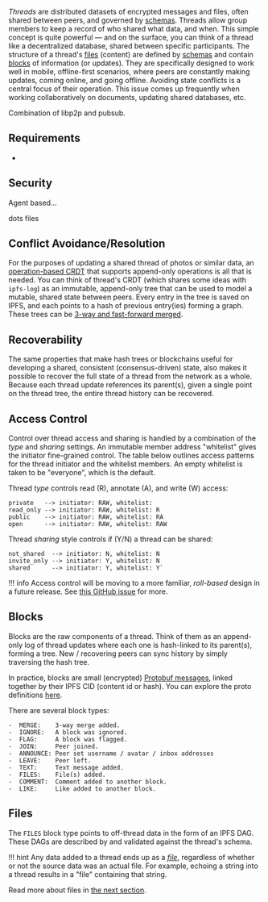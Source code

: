 _Threads_ are distributed datasets of encrypted messages and files, often shared between peers, and governed by [schemas](/concepts/threads/files#schemas). Threads allow group members to keep a record of who shared what data, and when. This simple concept is quite powerful — and on the surface, you can think of a thread like a decentralized database, shared between specific participants. The structure of a thread's [files](/concepts/threads/files) (content) are defined by [schemas](/concepts/threads/files#schemas) and contain [blocks](#blocks) of information (or updates). They are specifically designed to work well in mobile, offline-first scenarios, where peers are constantly making updates, coming online, and going offline. Avoiding state conflicts is a central focus of their operation. This issue comes up frequently when working collaboratively on documents, updating shared databases, etc.

Combination of libp2p and pubsub.

## Requirements

- 

## Security


Agent based...

dots files


## Conflict Avoidance/Resolution

For the purposes of updating a shared thread of photos or similar data, an [operation-based CRDT](https://en.wikipedia.org/wiki/Conflict-free_replicated_data_type) that supports append-only operations is all that is needed. You can think of thread's CRDT (which shares some ideas with `ipfs-log`) as an immutable, append-only tree that can be used to model a mutable, shared state between peers. Every entry in the tree is saved on IPFS, and each points to a hash of previous entry(ies) forming a graph. These trees can be [3-way and fast-forward merged](https://www.atlassian.com/git/tutorials/using-branches/git-merge).

## Recoverability

The same properties that make hash trees or blockchains useful for developing a shared, consistent (consensus-driven) state, also makes it possible to recover the full state of a thread from the network as a whole. Because each thread update references its parent(s), given a single point on the thread tree, the entire thread history can be recovered.

## Access Control

Control over thread access and sharing is handled by a combination of the _type_ and _sharing_ settings. An immutable member address "whitelist" gives the initiator fine-grained control. The table below outlines access patterns for the thread initiator and the whitelist members. An empty whitelist is taken to be "everyone", which is the default.

Thread _type_ controls read (R), annotate (A), and write (W) access:

```
private   --> initiator: RAW, whitelist:
read_only --> initiator: RAW, whitelist: R
public    --> initiator: RAW, whitelist: RA
open      --> initiator: RAW, whitelist: RAW
```

Thread _sharing_ style controls if (Y/N) a thread can be shared:

```
not_shared  --> initiator: N, whitelist: N
invite_only --> initiator: Y, whitelist: N
shared      --> initiator: Y, whitelist: Y`
```

!!! info
    Access control will be moving to a more familiar, _roll-based_ design in a future release. See [this GitHub issue](https://github.com/textileio/go-textile/issues/694) for more.

## Blocks

Blocks are the raw components of a thread. Think of them as an append-only log of thread updates where each one is hash-linked to its parent(s), forming a tree. New / recovering peers can sync history by simply traversing the hash tree.

In practice, blocks are small (encrypted) [Protobuf messages](https://developers.google.com/protocol-buffers/), linked together by their IPFS CID (content id or hash). You can explore the proto definitions [here](https://github.com/textileio/textile-go/tree/master/pb/protos).

There are several block types:

```
-  MERGE:    3-way merge added.
-  IGNORE:   A block was ignored.
-  FLAG:     A block was flagged.
-  JOIN:     Peer joined.
-  ANNOUNCE: Peer set username / avatar / inbox addresses
-  LEAVE:    Peer left.
-  TEXT:     Text message added.
-  FILES:    File(s) added.
-  COMMENT:  Comment added to another block.
-  LIKE:     Like added to another block.
```

## Files

The `FILES` block type points to off-thread data in the form of an IPFS DAG. These DAGs are described by and validated against the thread's schema.

!!! hint
    Any data added to a thread ends up as a [_file_](/concepts/threads/files), regardless of whether or not the source data was an actual file. For example, echoing a string into a thread results in a "file" containing that string.
    
Read more about files in [the next section](/concepts/threads/files).

<br>

